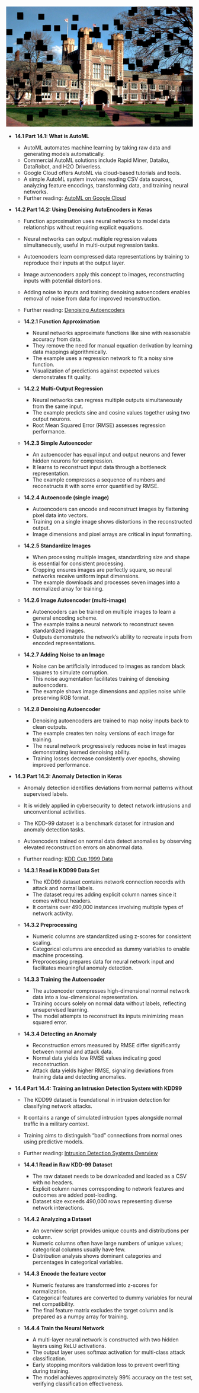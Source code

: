 ![ADNN-ch14-automl-autoencoders-anomaly](ADNN-ch14-automl-autoencoders-anomaly.best.png)

- **14.1 Part 14.1: What is AutoML**  
  - AutoML automates machine learning by taking raw data and generating models automatically.  
  - Commercial AutoML solutions include Rapid Miner, Dataiku, DataRobot, and H2O Driverless.  
  - Google Cloud offers AutoML via cloud-based tutorials and tools.  
  - A simple AutoML system involves reading CSV data sources, analyzing feature encodings, transforming data, and training neural networks.  
  - Further reading: [AutoML on Google Cloud](https://cloud.google.com/automl)  

- **14.2 Part 14.2: Using Denoising AutoEncoders in Keras**  
  - Function approximation uses neural networks to model data relationships without requiring explicit equations.  
  - Neural networks can output multiple regression values simultaneously, useful in multi-output regression tasks.  
  - Autoencoders learn compressed data representations by training to reproduce their inputs at the output layer.  
  - Image autoencoders apply this concept to images, reconstructing inputs with potential distortions.  
  - Adding noise to inputs and training denoising autoencoders enables removal of noise from data for improved reconstruction.  
  - Further reading: [Denoising Autoencoders](https://www.cs.toronto.edu/~hinton/absps/denoisingAutoencoders.pdf)  

  - **14.2.1 Function Approximation**  
    - Neural networks approximate functions like sine with reasonable accuracy from data.  
    - They remove the need for manual equation derivation by learning data mappings algorithmically.  
    - The example uses a regression network to fit a noisy sine function.  
    - Visualization of predictions against expected values demonstrates fit quality.  

  - **14.2.2 Multi-Output Regression**  
    - Neural networks can regress multiple outputs simultaneously from the same input.  
    - The example predicts sine and cosine values together using two output neurons.  
    - Root Mean Squared Error (RMSE) assesses regression performance.  

  - **14.2.3 Simple Autoencoder**  
    - An autoencoder has equal input and output neurons and fewer hidden neurons for compression.  
    - It learns to reconstruct input data through a bottleneck representation.  
    - The example compresses a sequence of numbers and reconstructs it with some error quantified by RMSE.  

  - **14.2.4 Autoencode (single image)**  
    - Autoencoders can encode and reconstruct images by flattening pixel data into vectors.  
    - Training on a single image shows distortions in the reconstructed output.  
    - Image dimensions and pixel arrays are critical in input formatting.  

  - **14.2.5 Standardize Images**  
    - When processing multiple images, standardizing size and shape is essential for consistent processing.  
    - Cropping ensures images are perfectly square, so neural networks receive uniform input dimensions.  
    - The example downloads and processes seven images into a normalized array for training.  

  - **14.2.6 Image Autoencoder (multi-image)**  
    - Autoencoders can be trained on multiple images to learn a general encoding scheme.  
    - The example trains a neural network to reconstruct seven standardized images.  
    - Outputs demonstrate the network’s ability to recreate inputs from encoded representations.  

  - **14.2.7 Adding Noise to an Image**  
    - Noise can be artificially introduced to images as random black squares to simulate corruption.  
    - This noise augmentation facilitates training of denoising autoencoders.  
    - The example shows image dimensions and applies noise while preserving RGB format.  

  - **14.2.8 Denoising Autoencoder**  
    - Denoising autoencoders are trained to map noisy inputs back to clean outputs.  
    - The example creates ten noisy versions of each image for training.  
    - The neural network progressively reduces noise in test images demonstrating learned denoising ability.  
    - Training losses decrease consistently over epochs, showing improved performance.  

- **14.3 Part 14.3: Anomaly Detection in Keras**  
  - Anomaly detection identifies deviations from normal patterns without supervised labels.  
  - It is widely applied in cybersecurity to detect network intrusions and unconventional activities.  
  - The KDD-99 dataset is a benchmark dataset for intrusion and anomaly detection tasks.  
  - Autoencoders trained on normal data detect anomalies by observing elevated reconstruction errors on abnormal data.  
  - Further reading: [KDD Cup 1999 Data](http://kdd.ics.uci.edu/databases/kddcup99/kddcup99.html)  

  - **14.3.1 Read in KDD99 Data Set**  
    - The KDD99 dataset contains network connection records with attack and normal labels.  
    - The dataset requires adding explicit column names since it comes without headers.  
    - It contains over 490,000 instances involving multiple types of network activity.  

  - **14.3.2 Preprocessing**  
    - Numeric columns are standardized using z-scores for consistent scaling.  
    - Categorical columns are encoded as dummy variables to enable machine processing.  
    - Preprocessing prepares data for neural network input and facilitates meaningful anomaly detection.  

  - **14.3.3 Training the Autoencoder**  
    - The autoencoder compresses high-dimensional normal network data into a low-dimensional representation.  
    - Training occurs solely on normal data without labels, reflecting unsupervised learning.  
    - The model attempts to reconstruct its inputs minimizing mean squared error.  

  - **14.3.4 Detecting an Anomaly**  
    - Reconstruction errors measured by RMSE differ significantly between normal and attack data.  
    - Normal data yields low RMSE values indicating good reconstruction.  
    - Attack data yields higher RMSE, signaling deviations from training data and detecting anomalies.  

- **14.4 Part 14.4: Training an Intrusion Detection System with KDD99**  
  - The KDD99 dataset is foundational in intrusion detection for classifying network attacks.  
  - It contains a range of simulated intrusion types alongside normal traffic in a military context.  
  - Training aims to distinguish “bad” connections from normal ones using predictive models.  
  - Further reading: [Intrusion Detection Systems Overview](https://www.us-cert.gov/ncas/tips/ST04-015)  

  - **14.4.1 Read in Raw KDD-99 Dataset**  
    - The raw dataset needs to be downloaded and loaded as a CSV with no headers.  
    - Explicit column names corresponding to network features and outcomes are added post-loading.  
    - Dataset size exceeds 490,000 rows representing diverse network interactions.  

  - **14.4.2 Analyzing a Dataset**  
    - An overview script provides unique counts and distributions per column.  
    - Numeric columns often have large numbers of unique values; categorical columns usually have few.  
    - Distribution analysis shows dominant categories and percentages in categorical variables.  

  - **14.4.3 Encode the feature vector**  
    - Numeric features are transformed into z-scores for normalization.  
    - Categorical features are converted to dummy variables for neural net compatibility.  
    - The final feature matrix excludes the target column and is prepared as a numpy array for training.  

  - **14.4.4 Train the Neural Network**  
    - A multi-layer neural network is constructed with two hidden layers using ReLU activations.  
    - The output layer uses softmax activation for multi-class attack classification.  
    - Early stopping monitors validation loss to prevent overfitting during training.  
    - The model achieves approximately 99% accuracy on the test set, verifying classification effectiveness.
